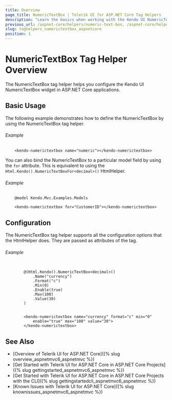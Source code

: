 ```yaml
---
title: Overview
page_title: NumericTextBox | Telerik UI for ASP.NET Core Tag Helpers
description: "Learn the basics when working with the Kendo UI NumericTextBox tag helper for ASP.NET Core (MVC 6 or ASP.NET Core MVC)."
previous_url: /aspnet-core/helpers/numeric-text-box, /aspnet-core/helpers/tag-helpers/numeric-text-box
slug: taghelpers_numerictextbox_aspnetcore
position: 1
---
```


# NumericTextBox Tag Helper Overview

The NumericTextBox tag helper helps you configure the Kendo UI NumericTextBox widget in ASP.NET Core applications.

## Basic Usage

The following example demonstrates how to define the NumericTextBox by using the NumericTextBox tag helper.

###### Example

        <kendo-numerictextbox name="numeric"></kendo-numerictextbox>

You can also bind the NumericTextBox to a particular model field by using the `for` attribute. This is equivalent to using the `Html.Kendo().NumericTextBoxFor<decimal>()` HtmlHelper.

###### Example

        @model Kendo.Mvc.Examples.Models

        <kendo-numerictextbox for="CustomerID"></kendo-numerictextbox>

## Configuration

The NumericTextBox tag helper supports all the configuration options that the HtmlHelper does. They are passed as attributes of the tag.

###### Example

```tab-cshtml

        @(Html.Kendo().NumericTextBox<decimal>()
            .Name("currency")
            .Format("c")
            .Min(0)
            .Enable(true)
            .Max(100)
            .Value(30)
        )
```
```tab-tagHelper

        <kendo-numerictextbox name="currency" format="c" min="0"
            enable="true" max="100" value="30">
        </kendo-numerictextbox>
```

## See Also

* [Overview of Telerik UI for ASP.NET Core]({% slug overview_aspnetmvc6_aspnetmvc %})
* [Get Started with Telerik UI for ASP.NET Core in ASP.NET Core Projects]({% slug gettingstarted_aspnetmvc6_aspnetmvc %})
* [Get Started with Telerik UI for ASP.NET Core in ASP.NET Core Projects with the CLI]({% slug gettingstartedcli_aspnetmvc6_aspnetmvc %})
* [Known Issues with Telerik UI for ASP.NET Core]({% slug knownissues_aspnetmvc6_aspnetmvc %})
